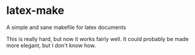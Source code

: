 # latex-make
A simple and sane makefile for latex documents

This is really hard, but now it works fairly well.  It could probably be made
more elegant, but I don't know how.  
